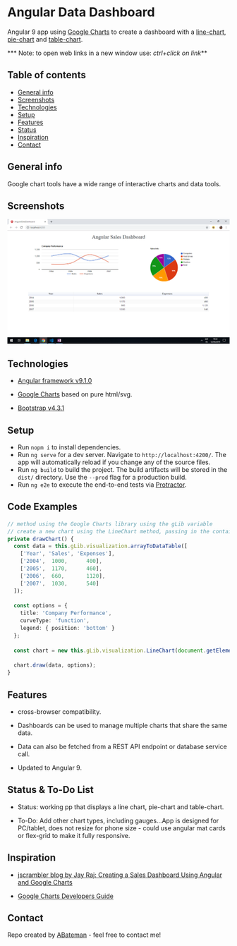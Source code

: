 # Angular Data Dashboard

Angular 9 app using [Google Charts](https://developers.google.com/chart/) to create a dashboard with a [line-chart](https://developers.google.com/chart/interactive/docs/gallery/linechart), [pie-chart](https://developers.google.com/chart/interactive/docs/gallery/piechart) and [table-chart](https://developers.google.com/chart/interactive/docs/gallery/table).

*** Note: to open web links in a new window use: _ctrl+click on link_**

## Table of contents

* [General info](#general-info)
* [Screenshots](#screenshots)
* [Technologies](#technologies)
* [Setup](#setup)
* [Features](#features)
* [Status](#status)
* [Inspiration](#inspiration)
* [Contact](#contact)

## General info

Google chart tools have a wide range of interactive charts and data tools.

## Screenshots

![Example screenshot](./img/charts.png)

## Technologies

* [Angular framework v9.1.0](https://angular.io/)

* [Google Charts](https://developers.google.com/chart/) based on pure html/svg.

* [Bootstrap v4.3.1](https://getbootstrap.com/)

## Setup

* Run `nopm i` to install dependencies.
* Run `ng serve` for a dev server. Navigate to `http://localhost:4200/`. The app will automatically reload if you change any of the source files.
* Run `ng build` to build the project. The build artifacts will be stored in the `dist/` directory. Use the `--prod` flag for a production build.
* Run `ng e2e` to execute the end-to-end tests via [Protractor](http://www.protractortest.org/).

## Code Examples

```typescript
// method using the Google Charts library using the gLib variable
// create a new chart using the LineChart method, passing in the container div to show the line chart.
private drawChart() {
  const data = this.gLib.visualization.arrayToDataTable([
    ['Year', 'Sales', 'Expenses'],
    ['2004',  1000,      400],
    ['2005',  1170,      460],
    ['2006',  660,       1120],
    ['2007',  1030,      540]
  ]);

  const options = {
    title: 'Company Performance',
    curveType: 'function',
    legend: { position: 'bottom' }
  };

  const chart = new this.gLib.visualization.LineChart(document.getElementById('divLineChart'));

  chart.draw(data, options);
}

```

## Features

* cross-browser compatibility.

* Dashboards can be used to manage multiple charts that share the same data.

* Data can also be fetched from a REST API endpoint or database service call.

* Updated to Angular 9.

## Status & To-Do List

* Status: working pp that displays a line chart, pie-chart and table-chart.

* To-Do: Add other chart types, including gauges...App is designed for PC/tablet, does not resize for phone size - could use angular mat cards or flex-grid to make it fully responsive.

## Inspiration

* [jscrambler blog by Jay Raj: Creating a Sales Dashboard Using Angular and Google Charts](https://blog.jscrambler.com/creating-a-sales-dashboard-using-angular-and-google-charts/)

* [Google Charts Developers Guide](https://developers.google.com/chart/interactive/docs/gallery/controls)

## Contact

Repo created by [ABateman](https://www.andrewbateman.org) - feel free to contact me!
